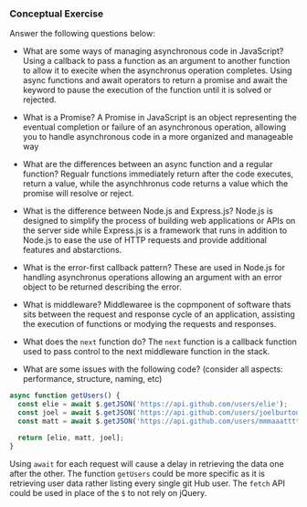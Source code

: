 ### Conceptual Exercise

Answer the following questions below:

- What are some ways of managing asynchronous code in JavaScript?
Using a callback to pass a function as an argument to another function to allow it to execite when the asynchronus operation completes. Using async functions and await operators to return a promise and await the keyword to pause the execution of the function until it is solved or rejected.

- What is a Promise?
A Promise in JavaScript is an object representing the eventual completion or failure of an asynchronous operation, allowing you to handle asynchronous code in a more organized and manageable way

- What are the differences between an async function and a regular function?
Regualr functions immediately return after the code executes, return a value, while the asynchhronus code returns a value which the promise will resolve or reject.

- What is the difference between Node.js and Express.js?
Node.js is designed to simplify the process of building web applications or APIs on the server side while Express.js is a framework that runs in addition to Node.js to ease the use of HTTP requests and provide additional features and abstarctions.

- What is the error-first callback pattern?
These are used in Node.js for handling asynchronus operations allowing an argument with an error object to be returned describing the error.

- What is middleware?
Middlewaree is the copmponent of software thats sits between the request and response cycle of an application, assisting the execution of functions or modying the requests and responses.

- What does the `next` function do?
The `next` function is a callback function used to pass control to the next middleware function in the stack.

- What are some issues with the following code? (consider all aspects: performance, structure, naming, etc)


```js
async function getUsers() {
  const elie = await $.getJSON('https://api.github.com/users/elie');
  const joel = await $.getJSON('https://api.github.com/users/joelburton');
  const matt = await $.getJSON('https://api.github.com/users/mmmaaatttttt');

  return [elie, matt, joel];
}
```
Using `await` for each request will cause a delay in retrieving the data one after the other. The function `getUsers` could be more specific as it is retrieving user data rather listing every single git Hub user. The `fetch` API could be used in place of the `$` to not rely on jQuery.
